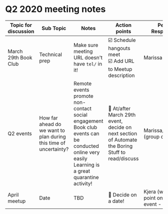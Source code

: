 # Q2 2020 meeting notes

**Topic for discussion** | **Sub Topic** | **Notes** | **Action points** | **Person Responsible** | 
-- | -- | -- | -- | --
March 29th Book Club | Technical prep | Make sure meeting URL doesn't have `tel/` in it! | :ballot_box_with_check: Schedule hangouts meet<br>:ballot_box_with_check: Add URL to Meetup description | Marissa |
Q2 events | How far ahead do we want to plan during this time of uncertainty? | Remote events promote non-contact social engagement<br>Book club events can be conducted online very easily<br>Learning is a great quarantine activity! | :black_square_button: At/after March 29th event, decide on next section of Automate the Boring Stuff to read/discuss | Marissa/Kjera/Julie (group decision) |
April meetup | Date | TBD | :black_square_button: Decide on a date! | Kjera (will take point on April's event - HOORAY!) |
